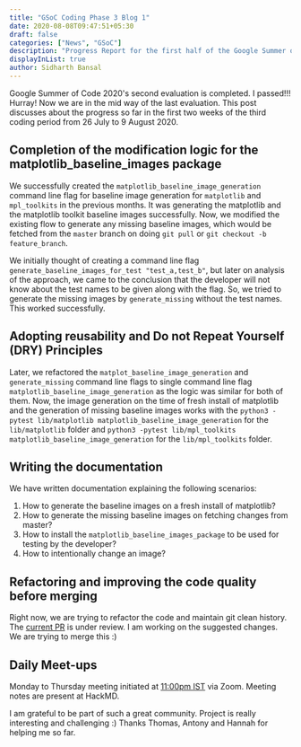 ```yaml
---
title: "GSoC Coding Phase 3 Blog 1"
date: 2020-08-08T09:47:51+05:30
draft: false
categories: ["News", "GSoC"]
description: "Progress Report for the first half of the Google Summer of Code 2020 Phase 3 for the Baseline Images Problem"
displayInList: true
author: Sidharth Bansal
---
```


Google Summer of Code 2020's second evaluation is completed. I passed!!! Hurray! Now we are in the mid way of the last evaluation. This post discusses about the progress so far in the first two weeks of the third coding period from 26 July to 9 August 2020.

## Completion of the modification logic for the matplotlib_baseline_images package

We successfully created the `matplotlib_baseline_image_generation` command line flag for baseline image generation for `matplotlib` and `mpl_toolkits` in the previous months. It was generating the matplotlib and the matplotlib toolkit baseline images successfully. Now, we modified the existing flow to generate any missing baseline images, which would be fetched from the `master` branch on doing `git pull` or `git checkout -b feature_branch`. 

We initially thought of creating a command line flag `generate_baseline_images_for_test "test_a,test_b"`, but later on analysis of the approach, we came to the conclusion that the developer will not know about the test names to be given along with the flag. So, we tried to generate the missing images by `generate_missing` without the test names. This worked successfully. 

## Adopting reusability and Do not Repeat Yourself (DRY) Principles

Later, we refactored the `matplot_baseline_image_generation` and `generate_missing` command line flags to single command line flag `matplotlib_baseline_image_generation` as the logic was similar for both of them. Now, the image generation on the time of fresh install of matplotlib and the generation of missing baseline images works with the `python3 -pytest lib/matplotlib matplotlib_baseline_image_generation` for the `lib/matplotlib` folder and `python3 -pytest lib/mpl_toolkits matplotlib_baseline_image_generation` for the `lib/mpl_toolkits` folder.

## Writing the documentation

We have written documentation explaining the following scenarios:
1. How to generate the baseline images on a fresh install of matplotlib?
2. How to generate the missing baseline images on fetching changes from master?
3. How to install the `matplotlib_baseline_images_package` to be used for testing by the developer? 
4. How to intentionally change an image?

## Refactoring and improving the code quality before merging

Right now, we are trying to refactor the code and maintain git clean history. The [current PR](https://github.com/matplotlib/matplotlib/pull/17793) is under review. I am working on the suggested changes. We are trying to merge this :)

## Daily Meet-ups

Monday to Thursday meeting initiated at [11:00pm IST](https://everytimezone.com/) via Zoom. Meeting notes are present at HackMD.

I am grateful to be part of such a great community. Project is really interesting and challenging :) Thanks Thomas, Antony and Hannah for helping me so far.  
  